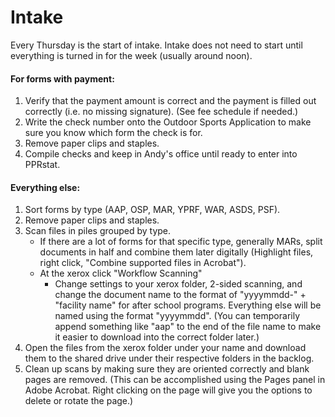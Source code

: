 # Intake

Every Thursday is the start of intake. Intake does not need to start until everything is turned in for the week (usually around noon).

#### For forms with payment:
1. Verify that the payment amount is correct and the payment is filled out correctly (i.e. no missing signature). (See fee schedule if needed.)
2. Write the check number onto the Outdoor Sports Application to make sure you know which form the check is for.
3. Remove paper clips and staples.
4. Compile checks and keep in Andy's office until ready to enter into PPRstat.

#### Everything else:
1. Sort forms by type (AAP, OSP, MAR, YPRF, WAR, ASDS, PSF).
2. Remove paper clips and staples.
3. Scan files in piles grouped by type.
   - If there are a lot of forms for that specific type, generally MARs, split documents in half and combine them later digitally (Highlight files, right click, "Combine supported files in Acrobat").
   - At the xerox click "Workflow Scanning"
     - Change settings to your xerox folder, 2-sided scanning, and change the document name to the format of "yyyymmdd-" + "facility name" for after school programs. Everything else will be named using the format "yyyymmdd". (You can temporarily append something like "aap" to the end of the file name to make it easier to download into the correct folder later.)
4. Open the files from the xerox folder under your name and download them to the shared drive under their respective folders in the backlog.
5. Clean up scans by making sure they are oriented correctly and blank pages are removed. (This can be accomplished using the Pages panel in Adobe Acrobat. Right clicking on the page will give you the options to delete or rotate the page.)